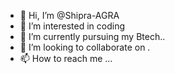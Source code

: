 - 👋 Hi, I’m @Shipra-AGRA
- 👀 I’m interested in coding
- 🌱 I’m currently pursuing my Btech..
- 💞️ I’m looking to collaborate on .
- 📫 How to reach me ...

<!---
Shipra-AGRA/Shipra-AGRA is a ✨ special ✨ repository because its `README.md` (this file) appears on your GitHub profile.
You can click the Preview link to take a look at your changes.
--->

